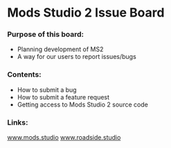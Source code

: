 # Mods Studio 2 Issue Board


### Purpose of this board:
* Planning development of MS2
* A way for our users to report issues/bugs

### Contents:
* How to submit a bug
* How to submit a feature request
* Getting access to Mods Studio 2 source code

### Links:
www.mods.studio
www.roadside.studio

